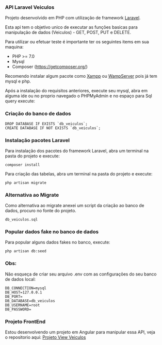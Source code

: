 ### API Laravel Veiculos ###

Projeto desenvolvido em PHP com utilização de framework [Laravel](https://laravel.com/docs).

Esta api tem o objetivo unico de executar as funções basicas para manipulação de dados (Veiculos) - GET, POST, PUT e DELETE.

Para utilizar ou efetuar teste é importante ter os seguintes items em sua maquina:

* PHP >= 7.0
* Mysql
* Composer (https://getcomposer.org/)

Recomendo instalar algum pacote como [Xampp](https://www.apachefriends.org/pt_br/index.html) ou [WampServer](http://www.wampserver.com/) pois já tem mysql e php.

Após a instalação do requisitos anteriores, execute seu mysql, abra em alguma ide ou no proprio navegado o PHPMyAdmin e no espaço para Sql query execute:

### Criação do banco de dados ###

    DROP DATABASE IF EXISTS `db_veiculos`;
    CREATE DATABASE IF NOT EXISTS `db_veiculos`;

### Instalação pacotes Laravel ###

Para instalação dos pacotes do framework Laravel, abra um terminal na pasta do projeto e execute: 

    composer install

Para criação das tabelas, abra um terminal na pasta do projeto e execute: 

    php artisan migrate

### Alternativa ao Migrate ###
Como alternativa ao migrate anexei um script da criação ao banco de dados, procuro no fonte do projeto.

    db_veiculos.sql


### Popular dados fake no banco de dados ###

Para popular alguns dados fakes no banco, execute: 

    php artisan db:seed

### Obs: ###

Não esqueça de criar seu arquivo .env com as configurações do seu banco de dados local:

    DB_CONNECTION=mysql
    DB_HOST=127.0.0.1 
    DB_PORT= 
    DB_DATABASE=db_veiculos 
    DB_USERNAME=root 
    DB_PASSWORD=

### Projeto FrontEnd ###
Estou desenvolvendo um projeto em Angular para manipular essa API, veja o repositorio aqui: [Projeto View Veiculos](https://github.com/rogeriosfa/veiculos_angular_view)
